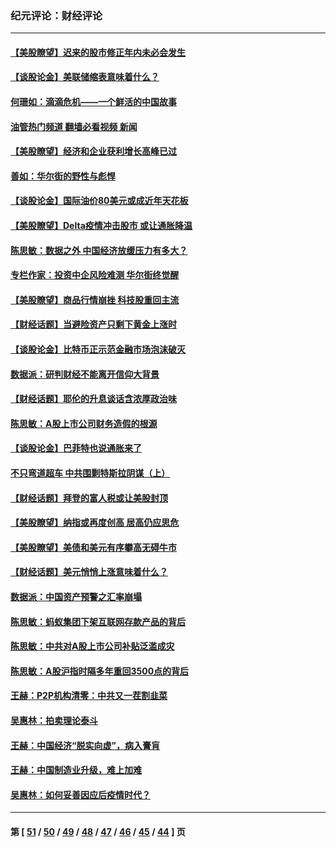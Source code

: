 ### 纪元评论：财经评论
---
#### [【美股瞭望】迟来的股市修正年内未必会发生](../../pages/nsc1026/n13223100.md?09120330) 
#### [【谈股论金】美联储缩表意味着什么？](../../pages/nsc1026/n13174610.md?09120330) 
#### [何珊如：滴滴危机——一个鲜活的中国故事](../../pages/nsc1026/n13151962.md?09120330) 
#### [油管热门频道 翻墙必看视频 新闻](ok?09120330)
#### [【美股瞭望】经济和企业获利增长高峰已过](../../pages/nsc1026/n13134466.md?09120330) 
#### [善如：华尔街的野性与彪悍](../../pages/nsc1026/n13112664.md?09120330) 
#### [【谈股论金】国际油价80美元或成近年天花板](../../pages/nsc1026/n13108524.md?09120330) 
#### [【美股瞭望】Delta疫情冲击股市 或让通胀降温](../../pages/nsc1026/n13100297.md?09120330) 
#### [陈思敏：数据之外 中国经济放缓压力有多大？](../../pages/nsc1026/n13085576.md?09120330) 
#### [专栏作家：投资中企风险难测 华尔街终觉醒](../../pages/nsc1026/n13079366.md?09120330) 
#### [【美股瞭望】商品行情崩挫 科技股重回主流](../../pages/nsc1026/n13029798.md?09120330) 
#### [【财经话题】当避险资产只剩下黄金上涨时](../../pages/nsc1026/n12975626.md?09120330) 
#### [【谈股论金】比特币正示范金融市场泡沫破灭](../../pages/nsc1026/n12961769.md?09120330) 
#### [数据派：研判财经不能离开信仰大背景](../../pages/nsc1026/n12932684.md?09120330) 
#### [【财经话题】耶伦的升息谈话含浓厚政治味](../../pages/nsc1026/n12927299.md?09120330) 
#### [陈思敏：A股上市公司财务造假的根源](../../pages/nsc1026/n11229323.md?09120330) 
#### [【谈股论金】巴菲特也说通胀来了](../../pages/nsc1026/n12922463.md?09120330) 
#### [不只弯道超车 中共围剿特斯拉阴谋（上）](../../pages/nsc1026/n12919595.md?09120330) 
#### [【财经话题】拜登的富人税或让美股封顶](../../pages/nsc1026/n12899125.md?09120330) 
#### [【美股瞭望】纳指或再度创高 居高仍应思危](../../pages/nsc1026/n12878350.md?09120330) 
#### [【美股瞭望】美债和美元有序攀高无碍牛市](../../pages/nsc1026/n12844459.md?09120330) 
#### [【财经话题】美元悄悄上涨意味着什么？](../../pages/nsc1026/n12798222.md?09120330) 
#### [数据派：中国资产预警之汇率崩塌](../../pages/nsc1026/n12774242.md?09120330) 
#### [陈思敏：蚂蚁集团下架互联网存款产品的背后](../../pages/nsc1026/n12719862.md?09120330) 
#### [陈思敏：中共对A股上市公司补贴泛滥成灾](../../pages/nsc1026/n12713263.md?09120330) 
#### [陈思敏：A股沪指时隔多年重回3500点的背后](../../pages/nsc1026/n12675538.md?09120330) 
#### [王赫：P2P机构清零：中共又一茬割韭菜](../../pages/nsc1026/n12614544.md?09120330) 
#### [吴惠林：拍卖理论泰斗](../../pages/nsc1026/n12591360.md?09120330) 
#### [王赫：中国经济“脱实向虚”，病入膏肓](../../pages/nsc1026/n12564946.md?09120330) 
#### [王赫：中国制造业升级，难上加难](../../pages/nsc1026/n12559461.md?09120330) 
#### [吴惠林：如何妥善因应后疫情时代？](../../pages/nsc1026/n12553885.md?09120330) 

---
#### 第 [ [51](./51.md?09120330) / [50](./50.md?09120330) / [49](./49.md?09120330) / [48](./48.md?09120330) / [47](./47.md?09120330) / [46](./46.md?09120330) / [45](./45.md?09120330) / [44](./44.md?09120330) ] 页
